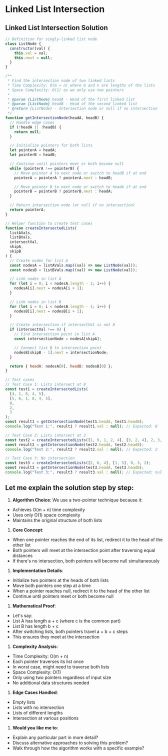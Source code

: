 <!-- I'll help you understand how to solve the Intersection of Two Linked Lists
     problem using a two-pointer technique that satisfies both the time and space
     complexity requirements. Let me break this down step by step. -->

# **Linked List Intersection**

## **Linked List Intersection Solution**

```javascript
// Definition for singly-linked list node
class ListNode {
  constructor(val) {
    this.val = val;
    this.next = null;
  }
}

/**
 * Find the intersection node of two linked lists
 * Time Complexity: O(m + n) where m and n are lengths of the lists
 * Space Complexity: O(1) as we only use two pointers
 *
 * @param {ListNode} headA - Head of the first linked list
 * @param {ListNode} headB - Head of the second linked list
 * @return {ListNode} - Intersection node or null if no intersection
 */
function getIntersectionNode(headA, headB) {
  // Handle edge cases
  if (!headA || !headB) {
    return null;
  }

  // Initialize pointers for both lists
  let pointerA = headA;
  let pointerB = headB;

  // Continue until pointers meet or both become null
  while (pointerA !== pointerB) {
    // Move pointer A to next node or switch to headB if at end
    pointerA = pointerA ? pointerA.next : headB;

    // Move pointer B to next node or switch to headA if at end
    pointerB = pointerB ? pointerB.next : headA;
  }

  // Return intersection node (or null if no intersection)
  return pointerA;
}

// Helper function to create test cases
function createIntersectedLists(
  listAVals,
  listBVals,
  intersectVal,
  skipA,
  skipB
) {
  // Create nodes for list A
  const nodesA = listAVals.map((val) => new ListNode(val));
  const nodesB = listBVals.map((val) => new ListNode(val));

  // Link nodes in list A
  for (let i = 0; i < nodesA.length - 1; i++) {
    nodesA[i].next = nodesA[i + 1];
  }

  // Link nodes in list B
  for (let i = 0; i < nodesB.length - 1; i++) {
    nodesB[i].next = nodesB[i + 1];
  }

  // Create intersection if intersectVal is not 0
  if (intersectVal !== 0) {
    // Find intersection point in list A
    const intersectionNode = nodesA[skipA];

    // Connect list B to intersection point
    nodesB[skipB - 1].next = intersectionNode;
  }

  return { headA: nodesA[0], headB: nodesB[0] };
}

// Test cases
// Test Case 1: Lists intersect at 8
const test1 = createIntersectedLists(
  [4, 1, 8, 4, 5],
  [5, 6, 1, 8, 4, 5],
  8,
  2,
  3
);
const result1 = getIntersectionNode(test1.headA, test1.headB);
console.log("Test 1:", result1 ? result1.val : null); // Expected: 8

// Test Case 2: Lists intersect at 2
const test2 = createIntersectedLists([1, 9, 1, 2, 4], [3, 2, 4], 2, 3, 1);
const result2 = getIntersectionNode(test2.headA, test2.headB);
console.log("Test 2:", result2 ? result2.val : null); // Expected: 2

// Test Case 3: No intersection
const test3 = createIntersectedLists([2, 6, 4], [1, 5], 0, 3, 2);
const result3 = getIntersectionNode(test3.headA, test3.headB);
console.log("Test 3:", result3 ? result3.val : null); // Expected: null
```

## **Let me explain the solution step by step:**

1. **Algorithm Choice**: We use a two-pointer technique because it:

- Achieves O(m + n) time complexity
- Uses only O(1) space complexity
- Maintains the original structure of both lists

1. **Core Concept**:

- When one pointer reaches the end of its list, redirect it to the head of the other list
- Both pointers will meet at the intersection point after traversing equal distances
- If there's no intersection, both pointers will become null simultaneously

1. **Implementation Details**:

- Initialize two pointers at the heads of both lists
- Move both pointers one step at a time
- When a pointer reaches null, redirect it to the head of the other list
- Continue until pointers meet or both become null

1. **Mathematical Proof**:

- Let's say:
- List A has length a + c (where c is the common part)
- List B has length b + c
- After switching lists, both pointers travel a + b + c steps
- This ensures they meet at the intersection

1. **Complexity Analysis**:

- Time Complexity: O(m + n)
- Each pointer traverses its list once
- In worst case, might need to traverse both lists
- Space Complexity: O(1)
- Only using two pointers regardless of input size
- No additional data structures needed

1. **Edge Cases Handled**:

- Empty lists
- Lists with no intersection
- Lists of different lengths
- Intersection at various positions

1. **Would you like me to**:

- Explain any particular part in more detail?
- Discuss alternative approaches to solving this problem?
- Walk through how the algorithm works with a specific example?
